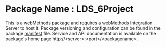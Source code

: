 # Package Name : LDS_6Project
This is a webMethods package and requires a webMethods Integration Server to host it. Package versioning and configuration can be found in the package [manifest](./LDS_6Project/manifest.v3) file. Service and API documentation is available on the package's home page http://&lt;server&gt;:&lt;port&gt;/&lt;packagename>.